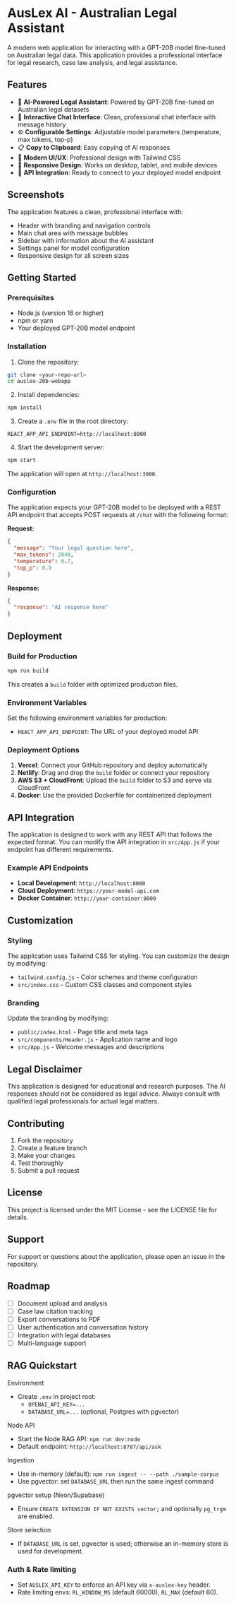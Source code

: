 # AusLex AI - Australian Legal Assistant

A modern web application for interacting with a GPT-20B model fine-tuned on Australian legal data. This application provides a professional interface for legal research, case law analysis, and legal assistance.

## Features

- 🤖 **AI-Powered Legal Assistant**: Powered by GPT-20B fine-tuned on Australian legal datasets
- 💬 **Interactive Chat Interface**: Clean, professional chat interface with message history
- ⚙️ **Configurable Settings**: Adjustable model parameters (temperature, max tokens, top-p)
- 📋 **Copy to Clipboard**: Easy copying of AI responses
- 🎨 **Modern UI/UX**: Professional design with Tailwind CSS
- 📱 **Responsive Design**: Works on desktop, tablet, and mobile devices
- 🔧 **API Integration**: Ready to connect to your deployed model endpoint

## Screenshots

The application features a clean, professional interface with:
- Header with branding and navigation controls
- Main chat area with message bubbles
- Sidebar with information about the AI assistant
- Settings panel for model configuration
- Responsive design for all screen sizes

## Getting Started

### Prerequisites

- Node.js (version 16 or higher)
- npm or yarn
- Your deployed GPT-20B model endpoint

### Installation

1. Clone the repository:
```bash
git clone <your-repo-url>
cd auslex-20b-webapp
```

2. Install dependencies:
```bash
npm install
```

3. Create a `.env` file in the root directory:
```env
REACT_APP_API_ENDPOINT=http://localhost:8000
```

4. Start the development server:
```bash
npm start
```

The application will open at `http://localhost:3000`.

### Configuration

The application expects your GPT-20B model to be deployed with a REST API endpoint that accepts POST requests at `/chat` with the following format:

**Request:**
```json
{
  "message": "Your legal question here",
  "max_tokens": 2048,
  "temperature": 0.7,
  "top_p": 0.9
}
```

**Response:**
```json
{
  "response": "AI response here"
}
```

## Deployment

### Build for Production

```bash
npm run build
```

This creates a `build` folder with optimized production files.

### Environment Variables

Set the following environment variables for production:

- `REACT_APP_API_ENDPOINT`: The URL of your deployed model API

### Deployment Options

1. **Vercel**: Connect your GitHub repository and deploy automatically
2. **Netlify**: Drag and drop the `build` folder or connect your repository
3. **AWS S3 + CloudFront**: Upload the `build` folder to S3 and serve via CloudFront
4. **Docker**: Use the provided Dockerfile for containerized deployment

## API Integration

The application is designed to work with any REST API that follows the expected format. You can modify the API integration in `src/App.js` if your endpoint has different requirements.

### Example API Endpoints

- **Local Development**: `http://localhost:8000`
- **Cloud Deployment**: `https://your-model-api.com`
- **Docker Container**: `http://your-container:8000`

## Customization

### Styling

The application uses Tailwind CSS for styling. You can customize the design by modifying:

- `tailwind.config.js` - Color schemes and theme configuration
- `src/index.css` - Custom CSS classes and component styles

### Branding

Update the branding by modifying:

- `public/index.html` - Page title and meta tags
- `src/components/Header.js` - Application name and logo
- `src/App.js` - Welcome messages and descriptions

## Legal Disclaimer

This application is designed for educational and research purposes. The AI responses should not be considered as legal advice. Always consult with qualified legal professionals for actual legal matters.

## Contributing

1. Fork the repository
2. Create a feature branch
3. Make your changes
4. Test thoroughly
5. Submit a pull request

## License

This project is licensed under the MIT License - see the LICENSE file for details.

## Support

For support or questions about the application, please open an issue in the repository.

## Roadmap

- [ ] Document upload and analysis
- [ ] Case law citation tracking
- [ ] Export conversations to PDF
- [ ] User authentication and conversation history
- [ ] Integration with legal databases
- [ ] Multi-language support 

## RAG Quickstart

Environment
- Create `.env` in project root:
  - `OPENAI_API_KEY=...`
  - `DATABASE_URL=...` (optional, Postgres with pgvector)

Node API
- Start the Node RAG API: `npm run dev:node`
- Default endpoint: `http://localhost:8787/api/ask`

Ingestion
- Use in-memory (default): `npm run ingest -- --path ./sample-corpus`
- Use pgvector: set `DATABASE_URL` then run the same ingest command

pgvector setup (Neon/Supabase)
- Ensure `CREATE EXTENSION IF NOT EXISTS vector;` and optionally `pg_trgm` are enabled.

Store selection
- If `DATABASE_URL` is set, pgvector is used; otherwise an in-memory store is used for development.

### Auth & Rate limiting
- Set `AUSLEX_API_KEY` to enforce an API key via `x-auslex-key` header.
- Rate limiting envs: `RL_WINDOW_MS` (default 60000), `RL_MAX` (default 60).